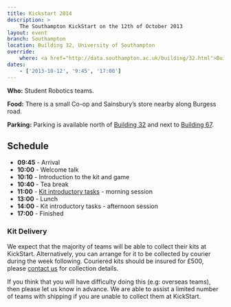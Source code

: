 ```yaml
---
title: Kickstart 2014
description: >
    The Southampton KickStart on the 12th of October 2013
layout: event
branch: Southampton
location: Building 32, University of Southampton
override:
    where: <a href="http://data.southampton.ac.uk/building/32.html">Building 32</a>, University of Southampton Highfield Campus
dates:
    - ['2013-10-12', '9:45', '17:00']
---
```


**Who:** Student Robotics teams.

**Food:** There is a small Co-op and Sainsbury’s store nearby along Burgess road.

**Parking:** Parking is available north of [Building 32](http://data.southampton.ac.uk/building/32.html) and next to [Building 67](http://data.southampton.ac.uk/building/67.html).

Schedule
--------

 * **09:45** - Arrival
 * **10:00** - Welcome talk
 * **10:10** - Introduction to the kit and game
 * **10:40** - Tea break
 * **11:00** - [Kit introductory tasks](/resources/2014/SRKickstartTasks.pdf) - morning session
 * **13:00** - Lunch
 * **14:00** - Kit introductory tasks - afternoon session
 * **17:00** - Finished

### Kit Delivery

We expect that the majority of teams will be able to collect their kits
at KickStart. Alternatively, you can arrange for it to be collected by
courier during the week following. Couriered kits should be insured for
£500, please [contact us](mailto:info@studentrobotics.org) for collection
details.

If you think that you will have difficulty doing this (e.g: overseas teams),
then please let us know in advance. We are able to assist a limited number
of teams with shipping if you are unable to collect them at KickStart.
